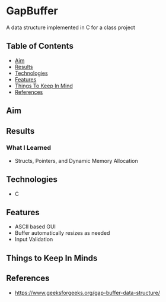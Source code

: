 # GapBuffer 

A data structure implemented in C for a class project

## Table of Contents
* [Aim](#aim)
* [Results](#results)
* [Technologies](#technologies)
* [Features](#features)
* [Things To Keep In Mind](#Things-To-Keep-In-Mind)
* [References](#references)



## Aim


## Results

### What I Learned
* Structs, Pointers, and Dynamic Memory Allocation

## Technologies
* C

## Features
* ASCII based GUI
* Buffer automatically resizes as needed
* Input Validation

## Things to Keep In Minds

## References
* https://www.geeksforgeeks.org/gap-buffer-data-structure/

